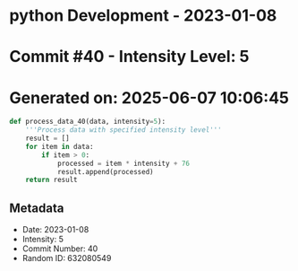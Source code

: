 ﻿# python Development - 2023-01-08
# Commit #40 - Intensity Level: 5
# Generated on: 2025-06-07 10:06:45
```python
def process_data_40(data, intensity=5):
    '''Process data with specified intensity level'''
    result = []
    for item in data:
        if item > 0:
            processed = item * intensity + 76
            result.append(processed)
    return result
```
## Metadata
- Date: 2023-01-08
- Intensity: 5
- Commit Number: 40
- Random ID: 632080549
